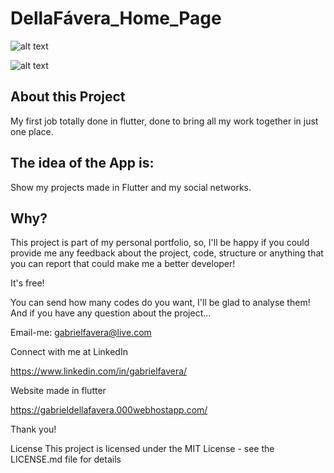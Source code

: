 # DellaFávera_Home_Page

![alt text](https://i.imgur.com/XoQIbD3.jpg)

![alt text](https://i.imgur.com/6WICMkN.jpeg)

## About this Project

My first job totally done in flutter, done to bring all my work together in just one place.

## The idea of the App is:

Show my projects made in Flutter and my social networks.

## Why?
This project is part of my personal portfolio, so, I'll be happy if you could provide me any feedback about the project, code, structure or anything that you can report that could make me a better developer!

It's free!

You can send how many codes do you want, I'll be glad to analyse them! And if you have any question about the project...

Email-me: gabrielfavera@live.com

Connect with me at LinkedIn

https://www.linkedin.com/in/gabrielfavera/

Website made in flutter

https://gabrieldellafavera.000webhostapp.com/

Thank you!

License This project is licensed under the MIT License - see the LICENSE.md file for details
